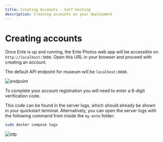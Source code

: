 ```yaml
---
title: Creating Accounts - Self-hosting
description: Creating accounts on your deployment
---
```


# Creating accounts

Once Ente is up and running, the Ente Photos web app will be accessible on
`http://localhost:3000`. Open this URL in your browser and proceed with creating
an account.

The default API endpoint for museum will be `localhost:8080`.

![endpoint](/endpoint.png)

To complete your account registration you will need to enter a 6-digit
verification code.

This code can be found in the server logs, which should already be shown in your
quickstart terminal. Alternatively, you can open the server logs with the
following command from inside the `my-ente` folder:

```sh
sudo docker compose logs
```

![otp](/otp.png)
